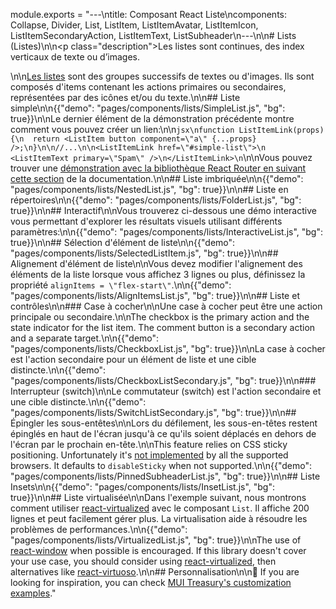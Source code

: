 module.exports = "---\ntitle: Composant React Liste\ncomponents: Collapse, Divider, List, ListItem, ListItemAvatar, ListItemIcon, ListItemSecondaryAction, ListItemText, ListSubheader\n---\n\n# Lists (Listes)\n\n<p class=\"description\">Les listes sont continues, des index verticaux de texte ou d’images.</p>\n\n[Les listes](https://material.io/design/components/lists.html) sont des groupes successifs de textes ou d'images. Ils sont composés d'items contenant les actions primaires ou secondaires, représentées par des icônes et/ou du texte.\n\n## Liste simple\n\n{{\"demo\": \"pages/components/lists/SimpleList.js\", \"bg\": true}}\n\nLe dernier élément de la démonstration précédente montre comment vous pouvez créer un lien:\n\n```jsx\nfunction ListItemLink(props) {\n  return <ListItem button component=\"a\" {...props} />;\n}\n\n//...\n\n<ListItemLink href=\"#simple-list\">\n  <ListItemText primary=\"Spam\" />\n</ListItemLink>\n```\n\nVous pouvez trouver une [démonstration avec la bibliothèque React Router en suivant cette section](/guides/composition/#react-router) de la documentation.\n\n## Liste imbriquée\n\n{{\"demo\": \"pages/components/lists/NestedList.js\", \"bg\": true}}\n\n## Liste en répertoires\n\n{{\"demo\": \"pages/components/lists/FolderList.js\", \"bg\": true}}\n\n## Interactif\n\nVous trouverez ci-dessous une démo interactive vous permettant d'explorer les résultats visuels utilisant différents paramètres:\n\n{{\"demo\": \"pages/components/lists/InteractiveList.js\", \"bg\": true}}\n\n## Sélection d'élément de liste\n\n{{\"demo\": \"pages/components/lists/SelectedListItem.js\", \"bg\": true}}\n\n## Alignement d'élément de liste\n\nVous devez modifier l'alignement des éléments de la liste lorsque vous affichez 3 lignes ou plus, définissez la propriété `alignItems = \"flex-start\"`.\n\n{{\"demo\": \"pages/components/lists/AlignItemsList.js\", \"bg\": true}}\n\n## Liste et contrôles\n\n### Case à cocher\n\nUne case à cocher peut être une action principale ou secondaire.\n\nThe checkbox is the primary action and the state indicator for the list item. The comment button is a secondary action and a separate target.\n\n{{\"demo\": \"pages/components/lists/CheckboxList.js\", \"bg\": true}}\n\nLa case à cocher est l'action secondaire pour un élément de liste et une cible distincte.\n\n{{\"demo\": \"pages/components/lists/CheckboxListSecondary.js\", \"bg\": true}}\n\n### Interrupteur (switch)\n\nLe commutateur (switch) est l'action secondaire et une cible distincte.\n\n{{\"demo\": \"pages/components/lists/SwitchListSecondary.js\", \"bg\": true}}\n\n## Épingler les sous-entêtes\n\nLors du défilement, les sous-en-têtes restent épinglés en haut de l'écran jusqu'à ce qu'ils soient déplacés en dehors de l'écran par le prochain en-tête.\n\nThis feature relies on CSS sticky positioning. Unfortunately it's [not implemented](https://caniuse.com/#search=sticky) by all the supported browsers. It defaults to `disableSticky` when not supported.\n\n{{\"demo\": \"pages/components/lists/PinnedSubheaderList.js\", \"bg\": true}}\n\n## Liste Insets\n\n{{\"demo\": \"pages/components/lists/InsetList.js\", \"bg\": true}}\n\n## Liste virtualisée\n\nDans l'exemple suivant, nous montrons comment utiliser [react-virtualized](https://github.com/bvaughn/react-window) avec le composant `List`. Il affiche 200 lignes et peut facilement gérer plus. La virtualisation aide à résoudre les problèmes de performances.\n\n{{\"demo\": \"pages/components/lists/VirtualizedList.js\", \"bg\": true}}\n\nThe use of [react-window](https://github.com/bvaughn/react-window) when possible is encouraged. If this library doesn't cover your use case, you should consider using [react-virtualized](https://github.com/bvaughn/react-virtualized), then alternatives like [react-virtuoso](https://github.com/petyosi/react-virtuoso).\n\n## Personnalisation\n\n👑 If you are looking for inspiration, you can check [MUI Treasury's customization examples](https://mui-treasury.com/components/menu-list)."